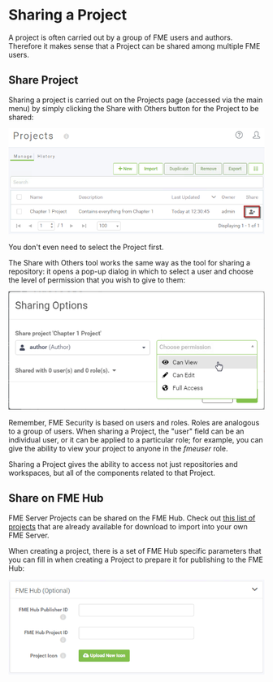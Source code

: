 # Sharing a Project

A project is often carried out by a group of FME users and authors. Therefore it makes sense that a Project can be shared among multiple FME users.

## Share Project ##

Sharing a project is carried out on the Projects page (accessed via the main menu) by simply clicking the Share with Others button for the Project to be shared:

![](./Images/Img1.068.ShareProject.png)

You don't even need to select the Project first.

The Share with Others tool works the same way as the tool for sharing a repository: it opens a pop-up dialog in which to select a user and choose the level of permission that you wish to give to them:

![](./Images/Img1.069.ShareWithUser.png)

Remember, FME Security is based on users and roles. Roles are analogous to a group of users. When sharing a Project, the "user" field can be an individual user, or it can be applied to a particular role; for example, you can give the ability to view your project to anyone in the *fmeuser* role.

Sharing a Project gives the ability to access not just repositories and workspaces, but all of the components related to that Project.

## Share on FME Hub ##

FME Server Projects can be shared on the FME Hub.  Check out <a href="https://hub.safe.com/?page=1&page_size=10&types=fme_projects&order=updated_at_desc">this list of projects</a> that are already available for download to import into your own FME Server.

When creating a project, there is a set of FME Hub specific parameters that you can fill in when creating a Project to prepare it for publishing to the FME Hub:

![](./Images/Img1.070.HubParameters.png)
